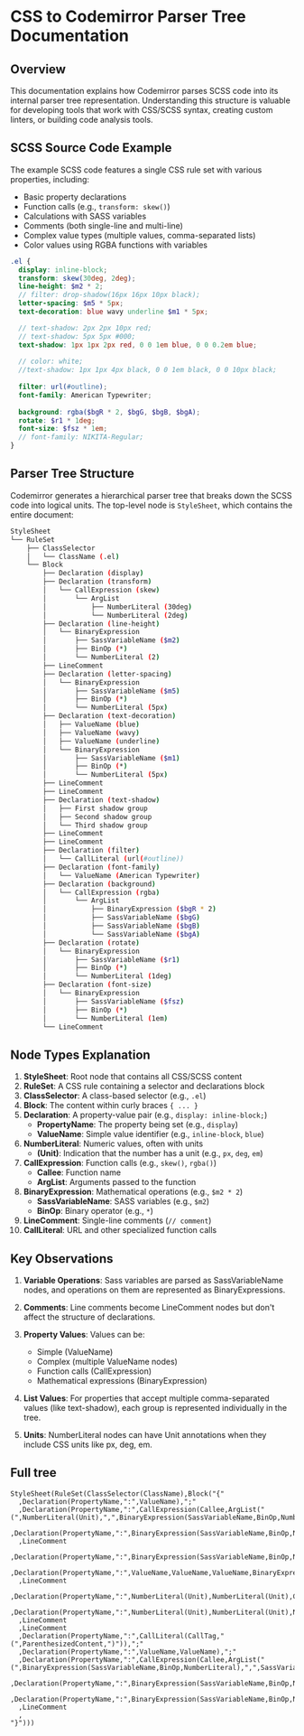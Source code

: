 # CSS to Codemirror Parser Tree Documentation

## Overview

This documentation explains how Codemirror parses SCSS code into its internal parser tree representation. Understanding this structure is valuable for developing tools that work with CSS/SCSS syntax, creating custom linters, or building code analysis tools.

## SCSS Source Code Example

The example SCSS code features a single CSS rule set with various properties, including:

- Basic property declarations
- Function calls (e.g., `transform: skew()`)
- Calculations with SASS variables
- Comments (both single-line and multi-line)
- Complex value types (multiple values, comma-separated lists)
- Color values using RGBA functions with variables

```scss
.el {
  display: inline-block;
  transform: skew(30deg, 2deg);
  line-height: $m2 * 2;
  // filter: drop-shadow(16px 16px 10px black);
  letter-spacing: $m5 * 5px;
  text-decoration: blue wavy underline $m1 * 5px;

  // text-shadow: 2px 2px 10px red;
  // text-shadow: 5px 5px #000;
  text-shadow: 1px 1px 2px red, 0 0 1em blue, 0 0 0.2em blue;
  
  // color: white;
  //text-shadow: 1px 1px 4px black, 0 0 1em black, 0 0 10px black;
  
  filter: url(#outline);
  font-family: American Typewriter;
  
  background: rgba($bgR * 2, $bgG, $bgB, $bgA);
  rotate: $r1 * 1deg;
  font-size: $fsz * 1em;
  // font-family: NIKITA-Regular;
}
```

## Parser Tree Structure

Codemirror generates a hierarchical parser tree that breaks down the SCSS code into logical units. The top-level node is `StyleSheet`, which contains the entire document:

```bash
StyleSheet
└── RuleSet
    ├── ClassSelector
    │   └── ClassName (.el)
    └── Block
        ├── Declaration (display)
        ├── Declaration (transform)
        │   └── CallExpression (skew)
        │       └── ArgList
        │           ├── NumberLiteral (30deg)
        │           └── NumberLiteral (2deg)
        ├── Declaration (line-height)
        │   └── BinaryExpression
        │       ├── SassVariableName ($m2)
        │       ├── BinOp (*)
        │       └── NumberLiteral (2)
        ├── LineComment
        ├── Declaration (letter-spacing)
        │   └── BinaryExpression
        │       ├── SassVariableName ($m5)
        │       ├── BinOp (*)
        │       └── NumberLiteral (5px)
        ├── Declaration (text-decoration)
        │   ├── ValueName (blue)
        │   ├── ValueName (wavy)
        │   ├── ValueName (underline)
        │   └── BinaryExpression
        │       ├── SassVariableName ($m1)
        │       ├── BinOp (*)
        │       └── NumberLiteral (5px)
        ├── LineComment
        ├── LineComment
        ├── Declaration (text-shadow)
        │   ├── First shadow group
        │   ├── Second shadow group
        │   └── Third shadow group
        ├── LineComment
        ├── LineComment
        ├── Declaration (filter)
        │   └── CallLiteral (url(#outline))
        ├── Declaration (font-family)
        │   └── ValueName (American Typewriter)
        ├── Declaration (background)
        │   └── CallExpression (rgba)
        │       └── ArgList
        │           ├── BinaryExpression ($bgR * 2)
        │           ├── SassVariableName ($bgG)
        │           ├── SassVariableName ($bgB)
        │           └── SassVariableName ($bgA)
        ├── Declaration (rotate)
        │   └── BinaryExpression
        │       ├── SassVariableName ($r1)
        │       ├── BinOp (*)
        │       └── NumberLiteral (1deg)
        ├── Declaration (font-size)
        │   └── BinaryExpression
        │       ├── SassVariableName ($fsz)
        │       ├── BinOp (*)
        │       └── NumberLiteral (1em)
        └── LineComment
```

## Node Types Explanation

1. **StyleSheet**: Root node that contains all CSS/SCSS content
2. **RuleSet**: A CSS rule containing a selector and declarations block
3. **ClassSelector**: A class-based selector (e.g., `.el`)
4. **Block**: The content within curly braces `{ ... }`
5. **Declaration**: A property-value pair (e.g., `display: inline-block;`)
   - **PropertyName**: The property being set (e.g., `display`)
   - **ValueName**: Simple value identifier (e.g., `inline-block`, `blue`)
6. **NumberLiteral**: Numeric values, often with units
   - **(Unit)**: Indication that the number has a unit (e.g., `px`, `deg`, `em`)
7. **CallExpression**: Function calls (e.g., `skew()`, `rgba()`)
   - **Callee**: Function name
   - **ArgList**: Arguments passed to the function
8. **BinaryExpression**: Mathematical operations (e.g., `$m2 * 2`)
   - **SassVariableName**: SASS variables (e.g., `$m2`)
   - **BinOp**: Binary operator (e.g., `*`)
9. **LineComment**: Single-line comments (`// comment`)
10. **CallLiteral**: URL and other specialized function calls

## Key Observations

1. **Variable Operations**: Sass variables are parsed as SassVariableName nodes, and operations on them are represented as BinaryExpressions.

2. **Comments**: Line comments become LineComment nodes but don't affect the structure of declarations.

3. **Property Values**: Values can be:
   - Simple (ValueName)
   - Complex (multiple ValueName nodes)
   - Function calls (CallExpression)
   - Mathematical expressions (BinaryExpression)

4. **List Values**: For properties that accept multiple comma-separated values (like text-shadow), each group is represented individually in the tree.

5. **Units**: NumberLiteral nodes can have Unit annotations when they include CSS units like px, deg, em.

## Full tree

```
StyleSheet(RuleSet(ClassSelector(ClassName),Block("{"
  ,Declaration(PropertyName,":",ValueName),";"
  ,Declaration(PropertyName,":",CallExpression(Callee,ArgList("(",NumberLiteral(Unit),",",BinaryExpression(SassVariableName,BinOp,NumberLiteral(Unit)),")"))),";"
  ,Declaration(PropertyName,":",BinaryExpression(SassVariableName,BinOp,NumberLiteral)),";"
  ,LineComment
  ,Declaration(PropertyName,":",BinaryExpression(SassVariableName,BinOp,NumberLiteral(Unit))),";"
  ,Declaration(PropertyName,":",ValueName,ValueName,ValueName,BinaryExpression(SassVariableName,BinOp,NumberLiteral(Unit))),";"
  ,LineComment
  ,Declaration(PropertyName,":",NumberLiteral(Unit),NumberLiteral(Unit),ColorLiteral),";"
  ,Declaration(PropertyName,":",NumberLiteral(Unit),NumberLiteral(Unit),NumberLiteral(Unit),ValueName,",",NumberLiteral,NumberLiteral,NumberLiteral(Unit),ValueName,",",NumberLiteral,NumberLiteral,NumberLiteral(Unit),ValueName),";"
  ,LineComment
  ,LineComment
  ,Declaration(PropertyName,":",CallLiteral(CallTag,"(",ParenthesizedContent,")")),";"
  ,Declaration(PropertyName,":",ValueName,ValueName),";"
  ,Declaration(PropertyName,":",CallExpression(Callee,ArgList("(",BinaryExpression(SassVariableName,BinOp,NumberLiteral),",",SassVariableName,",",SassVariableName,",",SassVariableName,")"))),";"
  ,Declaration(PropertyName,":",BinaryExpression(SassVariableName,BinOp,NumberLiteral(Unit))),";"
  ,Declaration(PropertyName,":",BinaryExpression(SassVariableName,BinOp,NumberLiteral(Unit))),";"
  ,LineComment
  ,
"}")))
```